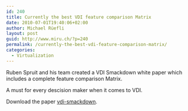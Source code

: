 ```yaml
---
id: 240
title: Currently the best VDI feature comparison Matrix
date: 2010-07-01T19:40:06+02:00
author: Michael Rüefli
layout: post
guid: http://www.miru.ch/?p=240
permalink: /currently-the-best-vdi-feature-comparison-matrix/
categories:
  - Virtualization
---
```

Ruben Spruit and his team created a VDI Smackdown white paper which includes a complete feature comparison Matrix.

A must for every descision maker when it comes to VDI.

Download the paper [vdi-smackdown](../images/2010/07/vdi-smackdown.pdf).